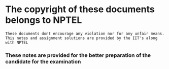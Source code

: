 # The copyright of these documents belongs to NPTEL

`These documents dont encourage any violation nor for any unfair means. This notes and assignment solutions are provided by the IIT's along with NPTEL`

### These notes are provided for the better preparation of the candidate for the examination
